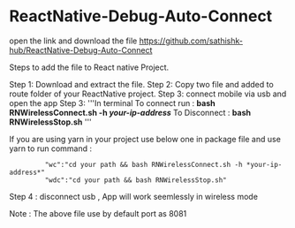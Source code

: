 # ReactNative-Debug-Auto-Connect

open the link and download the file
https://github.com/sathishk-hub/ReactNative-Debug-Auto-Connect

Steps to add the file to React native Project.

Step 1: Download and extract the file.
Step 2: Copy two file and added to route folder of your ReactNative project.
Step 3: connect mobile via usb and open the app
Step 3: 
'''In terminal
            To connect run : **bash RNWirelessConnect.sh -h *your-ip-address***
            To Disconnect  : **bash RNWirelessStop.sh**
            '''

If you are using yarn in your project use below one in package file and use yarn to run command :

             "wc":"cd your path && bash RNWirelessConnect.sh -h *your-ip-address*"
             "wdc":"cd your path && bash RNWirelessStop.sh"

Step 4 : disconnect usb , App will work seemlessly in wireless mode 


Note : The above file use by default port as 8081

             




